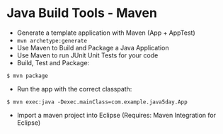 # Java Build Tools - Maven
* Generate a template application with Maven (App + AppTest)
 * ``mvn archetype:generate``
* Use Maven to Build and Package a Java Application
* Use Maven to run JUnit Unit Tests for your code
* Build, Test and Package:
```
$ mvn package
```

* Run the app with the correct classpath:
```
$ mvn exec:java -Dexec.mainClass=com.example.java5day.App
```
* Import a maven project into Eclipse (Requires: Maven Integration for Eclipse)
